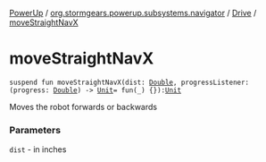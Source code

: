 [PowerUp](../../index.md) / [org.stormgears.powerup.subsystems.navigator](../index.md) / [Drive](index.md) / [moveStraightNavX](./move-straight-nav-x.md)

# moveStraightNavX

`suspend fun moveStraightNavX(dist: `[`Double`](https://kotlinlang.org/api/latest/jvm/stdlib/kotlin/-double/index.html)`, progressListener: (progress: `[`Double`](https://kotlinlang.org/api/latest/jvm/stdlib/kotlin/-double/index.html)`) -> `[`Unit`](https://kotlinlang.org/api/latest/jvm/stdlib/kotlin/-unit/index.html)` = fun(_) {}): `[`Unit`](https://kotlinlang.org/api/latest/jvm/stdlib/kotlin/-unit/index.html)

Moves the robot forwards or backwards

### Parameters

`dist` - in inches
